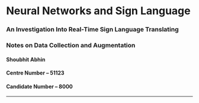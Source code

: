 # Neural Networks and Sign Language
### An Investigation Into Real-Time Sign Language Translating

### Notes on Data Collection and Augmentation

#### Shoubhit Abhin
#### Centre Number – 51123
#### Candidate Number – 8000

---
